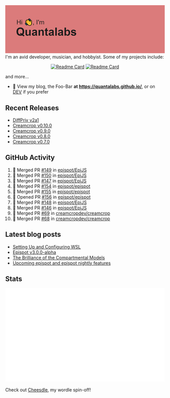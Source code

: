 <img src="header.png">
I'm an avid developer, musician, and hobbyist. Some of my projects include:
<p align='center'><a href="https://github.com/Quantalabs/EpiJS"><img src="https://github-readme-stats.vercel.app/api/pin/?username=epispot&amp;repo=EpiJS" alt="Readme Card"></a>
<a href="https://github.com/Quantalabs/NCOVDashboard"><img src="https://github-readme-stats.vercel.app/api/pin/?username=Quantalabs&amp;repo=NCOVDashboard" alt="Readme Card"></a></p>


and more...

- 📜 View my blog, the Foo-Bar **at https://quantalabs.github.io/**, or on [DEV](https://dev.to/Quantalabs) if you prefer

## Recent Releases
- [DiffPriv v2a1](https://github.com/Quantalabs/DiffPriv/releases/tag/v2.0.0-alpha1)
- [Creamcrop v0.10.0](https://github.com/creamcropdev/creamcrop/releases/tag/v0.10.0)
- [Creamcrop v0.9.0](https://github.com/creamcropdev/creamcrop/releases/tag/v0.9.0)
- [Creamcrop v0.8.0](https://github.com/creamcropdev/creamcrop/releases/tag/v0.8.0)
- [Creamcrop v0.7.0](https://github.com/creamcropdev/creamcrop/releases/tag/v0.7.0)

## GitHub Activity
<!--START_SECTION:activity-->
1. 🎉 Merged PR [#149](https://github.com/epispot/EpiJS/pull/149) in [epispot/EpiJS](https://github.com/epispot/EpiJS)
2. 🎉 Merged PR [#150](https://github.com/epispot/EpiJS/pull/150) in [epispot/EpiJS](https://github.com/epispot/EpiJS)
3. 🎉 Merged PR [#147](https://github.com/epispot/EpiJS/pull/147) in [epispot/EpiJS](https://github.com/epispot/EpiJS)
4. 🎉 Merged PR [#154](https://github.com/epispot/epispot/pull/154) in [epispot/epispot](https://github.com/epispot/epispot)
5. 🎉 Merged PR [#155](https://github.com/epispot/epispot/pull/155) in [epispot/epispot](https://github.com/epispot/epispot)
6. 💪 Opened PR [#156](https://github.com/epispot/epispot/pull/156) in [epispot/epispot](https://github.com/epispot/epispot)
7. 🎉 Merged PR [#148](https://github.com/epispot/EpiJS/pull/148) in [epispot/EpiJS](https://github.com/epispot/EpiJS)
8. 🎉 Merged PR [#146](https://github.com/epispot/EpiJS/pull/146) in [epispot/EpiJS](https://github.com/epispot/EpiJS)
9. 🎉 Merged PR [#69](https://github.com/creamcropdev/creamcrop/pull/69) in [creamcropdev/creamcrop](https://github.com/creamcropdev/creamcrop)
10. 🎉 Merged PR [#68](https://github.com/creamcropdev/creamcrop/pull/68) in [creamcropdev/creamcrop](https://github.com/creamcropdev/creamcrop)
<!--END_SECTION:activity-->

## Latest blog posts
<!-- BLOG-POST-LIST:START -->
- [Setting Up and Configuring WSL](https://dev.to/quantalabs/setting-up-and-configuring-wsl-392c)
- [Epispot v3.0.0-alpha](https://dev.to/epispot/epispot-v3-0-0-alpha-5heh)
- [The Brilliance of the Compartmental Models](https://dev.to/quantalabs/the-brilliance-of-the-compartmental-models-1j99)
- [Upcoming epispot and epispot nightly features](https://dev.to/epispot/upcoming-epispot-and-epispot-nightly-features-52ep)
<!-- BLOG-POST-LIST:END -->


## Stats
<p align="center"><img src="https://github.com/Quantalabs/github-stats/raw/master/generated/languages.svg" alt="Language Stats"><br>

Check out [Cheesdle](https://cheesdle.vercel.app), my wordle spin-off!

